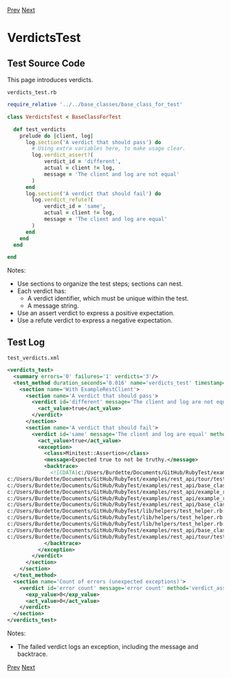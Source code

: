 <!--- GENERATED FILE, DO NOT EDIT --->
[Prev](./NothingTest.md) [Next](./VolatilityTest.md)

# VerdictsTest

## Test Source Code

This page introduces verdicts.

<code>verdicts_test.rb</code>
```ruby
require_relative '../../base_classes/base_class_for_test'

class VerdictsTest < BaseClassForTest

  def test_verdicts
    prelude do |client, log|
      log.section('A verdict that should pass') do
        # Using extra variables here, to make usage clear.
        log.verdict_assert?(
            verdict_id = 'different',
            actual = client != log,
            message = 'The client and log are not equal'
        )
      end
      log.section('A verdict that should fail') do
        log.verdict_refute?(
            verdict_id = 'same',
            actual = client != log,
            message = 'The client and log are equal'
        )
      end
    end
  end

end
```

Notes:

- Use sections to organize the test steps;  sections can nest.
- Each verdict has:
  - A verdict identifier, which must be unique within the test.
  - A message string.
- Use an assert verdict to express a positive expectation.
- Use a refute verdict to express a negative expectation.


##  Test Log

<code>test_verdicts.xml</code>
```xml
<verdicts_test>
  <summary errors='0' failures='1' verdicts='3'/>
  <test_method duration_seconds='0.016' name='verdicts_test' timestamp='2017-09-23-Sat-12.49.00.362'>
    <section name='With ExampleRestClient'>
      <section name='A verdict that should pass'>
        <verdict id='different' message='The client and log are not equal' method='verdict_assert?' outcome='passed' volatile='false'>
          <act_value>true</act_value>
        </verdict>
      </section>
      <section name='A verdict that should fail'>
        <verdict id='same' message='The client and log are equal' method='verdict_refute?' outcome='failed' volatile='false'>
          <act_value>true</act_value>
          <exception>
            <class>Minitest::Assertion</class>
            <message>Expected true to not be truthy.</message>
            <backtrace>
              <![CDATA[c:/Users/Burdette/Documents/GitHub/RubyTest/examples/rest_api/tour/tests/verdicts_test.rb:16:in `block (2 levels) in test_verdicts'
c:/Users/Burdette/Documents/GitHub/RubyTest/examples/rest_api/tour/tests/verdicts_test.rb:15:in `block in test_verdicts'
c:/Users/Burdette/Documents/GitHub/RubyTest/examples/rest_api/base_classes/base_class_for_test.rb:13:in `block (2 levels) in prelude'
c:/Users/Burdette/Documents/GitHub/RubyTest/examples/rest_api/example_rest_client.rb:18:in `block in with'
c:/Users/Burdette/Documents/GitHub/RubyTest/examples/rest_api/example_rest_client.rb:14:in `with'
c:/Users/Burdette/Documents/GitHub/RubyTest/examples/rest_api/base_classes/base_class_for_test.rb:12:in `block in prelude'
c:/Users/Burdette/Documents/GitHub/RubyTest/lib/helpers/test_helper.rb:23:in `block (2 levels) in test'
c:/Users/Burdette/Documents/GitHub/RubyTest/lib/helpers/test_helper.rb:22:in `block in test'
c:/Users/Burdette/Documents/GitHub/RubyTest/lib/helpers/test_helper.rb:21:in `test'
c:/Users/Burdette/Documents/GitHub/RubyTest/examples/rest_api/base_classes/base_class_for_test.rb:11:in `prelude'
c:/Users/Burdette/Documents/GitHub/RubyTest/examples/rest_api/tour/tests/verdicts_test.rb:6:in `test_verdicts']]>
            </backtrace>
          </exception>
        </verdict>
      </section>
    </section>
  </test_method>
  <section name='Count of errors (unexpected exceptions)'>
    <verdict id='error count' message='error count' method='verdict_assert_equal?' outcome='passed' volatile='true'>
      <exp_value>0</exp_value>
      <act_value>0</act_value>
    </verdict>
  </section>
</verdicts_test>
```

Notes:

- The failed verdict logs an exception, including the message and backtrace.

[Prev](./NothingTest.md) [Next](./VolatilityTest.md)
